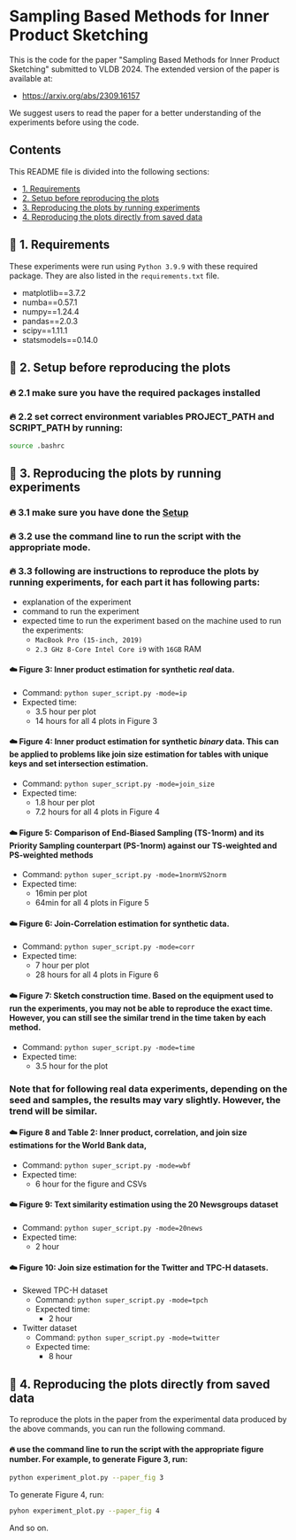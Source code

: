 # Sampling Based Methods for Inner Product Sketching

This is the code for the paper "Sampling Based Methods for Inner Product Sketching" submitted to VLDB 2024.
The extended version of the paper is available at: 

- https://arxiv.org/abs/2309.16157

We suggest users to read the paper for a better understanding of the experiments before using the code.

## Contents

This README file is divided into the following sections:

* [1. Requirements](#🚀-1-requirements)
* [2. Setup before reproducing the plots](#🚀-2-setup-before-reproducing-the-plots)
* [3. Reproducing the plots by running experiments](#🚀-3-reproducing-the-plots-by-running-experiments)
* [4. Reproducing the plots directly from saved data](#🚀-4-reproducing-the-plots-directly-from-saved-data)

## 🚀 1. Requirements
These experiments were run using `Python 3.9.9` with these required package. They are also listed in the `requirements.txt` file.
- matplotlib==3.7.2
- numba==0.57.1
- numpy==1.24.4
- pandas==2.0.3
- scipy==1.11.1
- statsmodels==0.14.0

## 🚀 2. Setup before reproducing the plots

### 🔥 2.1 make sure you have the required packages installed

### 🔥 2.2 set correct environment variables PROJECT_PATH and SCRIPT_PATH by running:
```bash
source .bashrc
```

## 🚀 3. Reproducing the plots by running experiments

### 🔥 3.1 make sure you have done the [Setup](#🚀-setup-before-reproducing-the-plots)

### 🔥 3.2 use the command line to run the script with the appropriate mode.

### 🔥 3.3 following are instructions to reproduce the plots by running experiments, for each part it has following parts:
- explanation of the experiment
- command to run the experiment
- expected time to run the experiment based on the machine used to run the experiments: 
  - `MacBook Pro (15-inch, 2019)`
  - `2.3 GHz 8-Core Intel Core i9` with `16GB` RAM

#### ☁️ Figure 3: Inner product estimation for synthetic *real* data.
- Command: `python super_script.py -mode=ip`
- Expected time: 
  - 3.5 hour per plot
  - 14 hours for all 4 plots in Figure 3

#### ☁️ Figure 4: Inner product estimation for synthetic *binary* data. This can be applied to problems like join size estimation for tables with unique keys and set intersection estimation.
- Command: `python super_script.py -mode=join_size`
- Expected time: 
  - 1.8 hour per plot
  - 7.2 hours for all 4 plots in Figure 4

#### ☁️ Figure 5: Comparison of End-Biased Sampling (TS-1norm) and its Priority Sampling counterpart (PS-1norm) against our TS-weighted and PS-weighted methods
- Command: `python super_script.py -mode=1normVS2norm`
- Expected time: 
  - 16min per plot
  - 64min for all 4 plots in Figure 5

#### ☁️ Figure 6: Join-Correlation estimation for synthetic data.
- Command: `python super_script.py -mode=corr`
- Expected time: 
  - 7 hour per plot
  - 28 hours for all 4 plots in Figure 6

#### ☁️ Figure 7: Sketch construction time. Based on the equipment used to run the experiments, you may not be able to reproduce the exact time. However, you can still see the similar trend in the time taken by each method.
- Command: `python super_script.py -mode=time`
- Expected time: 
  - 3.5 hour for the plot

### Note that for following real data experiments, depending on the seed and samples, the results may vary slightly. However, the trend will be similar.

#### ☁️ Figure 8 and Table 2:  Inner product, correlation, and join size estimations for the World Bank data,
- Command: `python super_script.py -mode=wbf`
- Expected time: 
  - 6 hour for the figure and CSVs

#### ☁️ Figure 9:  Text similarity estimation using the 20 Newsgroups dataset
- Command: `python super_script.py -mode=20news`
- Expected time: 
  - 2 hour

#### ☁️ Figure 10:  Join size estimation for the Twitter and TPC-H datasets.
- Skewed TPC-H dataset
  - Command: `python super_script.py -mode=tpch`
  - Expected time: 
    - 2 hour
- Twitter dataset
  - Command: `python super_script.py -mode=twitter`
  - Expected time: 
    - 8 hour

## 🚀 4. Reproducing the plots directly from saved data
To reproduce the plots in the paper from the experimental data produced by the above commands, you can run the following command.

#### 🔥 use the command line to run the script with the appropriate figure number. For example, to generate Figure 3, run:
```bash
python experiment_plot.py --paper_fig 3
```
To generate Figure 4, run:
```bash
pyhon experiment_plot.py --paper_fig 4
```
And so on.

